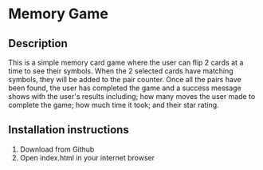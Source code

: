 # Memory Game

## Description

This is a simple memory card game where the user can flip 2 cards at a time to see their symbols. When the 2 selected cards have matching symbols, they will be added to the pair counter. Once all the pairs have been found, the user has completed the game and a success message shows with the user's results including; how many moves the user made to complete the game; how much time it took; and their star rating.

## Installation instructions

1. Download from Github
2. Open index.html in your internet browser